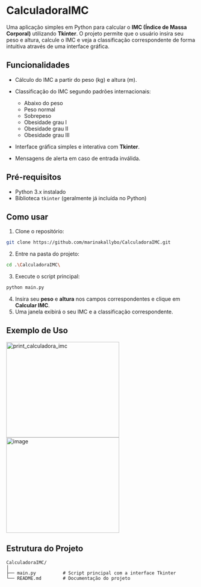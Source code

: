 # CalculadoraIMC

Uma aplicação simples em Python para calcular o **IMC (Índice de Massa Corporal)** utilizando **Tkinter**. O projeto permite que o usuário insira seu peso e altura, calcule o IMC e veja a classificação correspondente de forma intuitiva através de uma interface gráfica.

## Funcionalidades

* Cálculo do IMC a partir do peso (kg) e altura (m).
* Classificação do IMC segundo padrões internacionais:

  * Abaixo do peso
  * Peso normal
  * Sobrepeso
  * Obesidade grau I
  * Obesidade grau II
  * Obesidade grau III
* Interface gráfica simples e interativa com **Tkinter**.
* Mensagens de alerta em caso de entrada inválida.

## Pré-requisitos

* Python 3.x instalado
* Biblioteca `tkinter` (geralmente já incluída no Python)

## Como usar

1. Clone o repositório:

```bash
git clone https://github.com/marinakallybo/CalculadoraIMC.git
```

2. Entre na pasta do projeto:

```bash
cd .\CalculadoraIMC\
```

3. Execute o script principal:

```bash
python main.py
```

4. Insira seu **peso** e **altura** nos campos correspondentes e clique em **Calcular IMC**.
5. Uma janela exibirá o seu IMC e a classificação correspondente.

## Exemplo de Uso

<img width="300" height="254" alt="print_calculadora_imc" src="https://github.com/user-attachments/assets/8751f92d-ae62-46d8-b58a-06c3b8217eb2" />
<img width="300" height="254" alt="image" src="https://github.com/user-attachments/assets/c07c1c3e-6859-4331-bcea-2a108a1bbf4f" />



## Estrutura do Projeto

```
CalculadoraIMC/
│
├── main.py          # Script principal com a interface Tkinter
└── README.md        # Documentação do projeto
```

